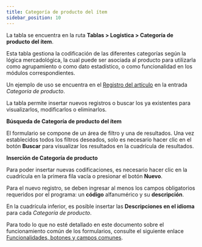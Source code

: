 ```yaml
---
title: Categoría de producto del ítem
sidebar_position: 10
---
```


La tabla se encuentra en la ruta **Tablas > Logística > Categoría de producto del ítem**.

Esta tabla gestiona la codificación de las diferentes categorías según la lógica mercadológica, la cual puede ser asociada al producto para utilizarla como agrupamiento o como dato estadístico, o como funcionalidad en los módulos correspondientes.  

Un ejemplo de uso se encuentra en el [Registro del artículo](/docs/erp-home/registers/items/create-new-item) en la entrada *Categoría de producto*.  

La tabla permite insertar nuevos registros o buscar los ya existentes para visualizarlos, modificarlos o eliminarlos.

**Búsqueda de Categoría de producto del ítem**

El formulario se compone de un área de filtro y una de resultados. Una vez establecidos todos los filtros deseados, solo es necesario hacer clic en el botón **Buscar** para visualizar los resultados en la cuadrícula de resultados.

**Inserción de Categoría de producto**

Para poder insertar nuevas codificaciones, es necesario hacer clic en la cuadrícula en la primera fila vacía o presionar el botón **Nuevo**.  

Para el nuevo registro, se deben ingresar al menos los campos obligatorios requeridos por el programa: un **código** alfanumérico y su **descripción**. 

En la cuadrícula inferior, es posible insertar las **Descripciones en el idioma** para cada *Categoría de producto*.

Para todo lo que no esté detallado en este documento sobre el funcionamiento común de los formularios, consulte el siguiente enlace [Funcionalidades, botones y campos comunes](/docs/guide/common).